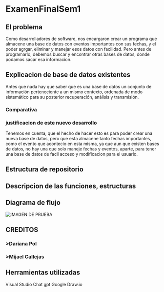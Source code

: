 # ExamenFinalSem1

## El problema
Como desarrolladores de software, nos encargaron crear un programa que almacene una base de datos con eventos importantes con sus fechas, y el poder agrgar, eliminar y manejar esos datos con facilidad.
Pero antes de programarlo, debemos buscar y encontrar otras bases de datos, donde podamos sacar esa informacion. 
## Explicacion de base de datos existentes
Antes que nada hay que saber que es una base de datos un conjunto de información perteneciente a un mismo contexto, ordenada de modo sistemático para su posterior recuperación, análisis y transmisión.
### Comparativa 


### justificacion de este nuevo desarrollo
Tenemos en cuenta, que el hecho de hacer esto es para poder crear una nueva base de datos, pero que esta almacene tanto fechas importantes, como el evento que acontecio en esta misma, ya que aun que existen bases de datos, no hay una que solo maneje fechas y eventos, aparte, para tener una base de datos de facil acceso y modificacion para el usuario.

## Estructura de repositorio

## Descripcion de las funciones, estructuras

## Diagrama de flujo
![IMAGEN DE PRUEBA](https://www.barakaldotiendaveterinaria.es/blog/wp-content/uploads/2016/04/gato-sobre-ordenador.jpg)
## CREDITOS
### >Dariana Pol
### >Mijael Callejas

## Herramientas utilizadas
Visual Studio
Chat gpt 
Google
Draw.io
